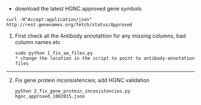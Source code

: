 * download the latest HGNC approved gene symbols
```
curl -H"Accept:application/json" http://rest.genenames.org/fetch/status/Approved
```

1. First check all the Antibody annotattion for any missing columns, bad column names etc

   ```
   sudo python 1_fix_aa_files.py
   * change the location in the script to point to antibody-annotation files
   ```
-----
2.  Fix gene protein inconsistencies; add HGNC validation

    ```
    python 2_fix_gene_protein_incosistencies.py hgnc_approved_1082015.json
    ```
